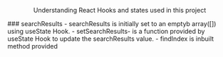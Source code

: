 <p align="center">Understanding React Hooks and states used in this project</p>
### searchResults
- searchResults is initially set to an emptyb array([]) using useState Hook.
- setSearchResults- is a function provided by useState Hook to update the searchResults value.
- findIndex is inbuilt method provided
